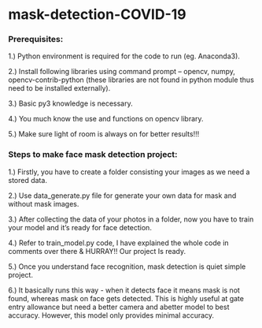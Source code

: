 # mask-detection-COVID-19

### Prerequisites:
1.) Python environment is required for the code to run (eg. Anaconda3).

2.) Install following libraries using command prompt – opencv, numpy, opencv-contrib-python (these libraries are not found in python module thus need to be installed externally).

3.) Basic py3 knowledge is necessary.

4.) You much know the use and functions on opencv library.

5.) Make sure light of room is always on for better results!!!




### Steps to make face mask detection project:
1.) Firstly, you have to create a folder consisting your images as we need a stored data.

2.) Use data_generate.py file for generate your own data for mask and without mask images.

3.) After collecting the data of your photos in a folder, now you have to train your model and it’s ready for face detection.

4.) Refer to train_model.py code, I have explained the whole code in comments over there & HURRAY!! Our project Is ready.

5.) Once you understand face recognition, mask detection is quiet simple project.

6.) It basically runs this way - when it detects face it means mask is not found, whereas mask on face gets detected. This is highly useful at gate entry allowance but need a better camera and abetter model to best accuracy. However, this model only provides minimal accuracy.  
